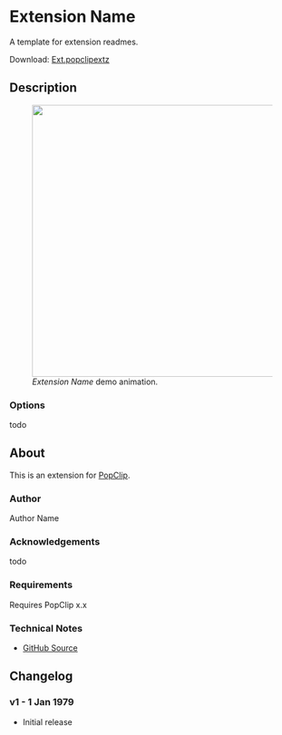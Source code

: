 # Extension Name

A template for extension readmes.

Download: [Ext.popclipextz](https://github.com/pilotmoon/PopClip-Extensions/raw/master/extensions/Ext.popclipextz)

## Description

<figure>
<img src="https://raw.githubusercontent.com/pilotmoon/PopClip-Extensions/master/source/Ext/Ext-demo.gif" width="480px">
<figcaption><i>Extension Name</i> demo animation.</figcaption>
</figure>

### Options

todo

## About

This is an extension for [PopClip](https://pilotmoon.com/popclip/).

### Author

Author Name

### Acknowledgements

todo

### Requirements

Requires PopClip x.x

### Technical Notes

* [GitHub Source](https://github.com/pilotmoon/PopClip-Extensions/tree/master/source/Ext)
  
## Changelog

### v1 - 1 Jan 1979

* Initial release
